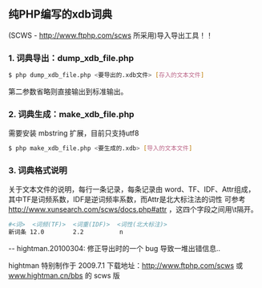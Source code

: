 ## 纯PHP编写的xdb词典
(SCWS - http://www.ftphp.com/scws 所采用)导入导出工具！！

### 1. 词典导出：dump_xdb_file.php
```bash
$ php dump_xdb_file.php <要导出的.xdb文件> [存入的文本文件]
```

   第二参数省略则直接输出到标准输出。

### 2. 词典生成：make_xdb_file.php 
需要安装 mbstring 扩展，目前只支持utf8
```bash
$ php make_xdb_file.php <要生成的.xdb> [导入的文本文件]
```

### 3. 词典格式说明
关于文本文件的说明，每行一条记录，每条记录由
word、TF、IDF、Attr组成，其中TF是词频系数，IDF是逆词频率系数，而Attr是北大标注法的词性
可参考 http://www.xunsearch.com/scws/docs.php#attr ，这四个字段之间用\t隔开。


```bash
#<词>  <词频(TF)>  <词重(IDF)>  <词性(北大标注)>
新词条 12.0        2.2          n
```

--
hightman.20100304: 修正导出时的一个 bug 导致一堆出错信息..


hightman 特别制作于 2009.7.1
下载地址：http://www.ftphp.com/scws 或 www.hightman.cn/bbs 的 scws 版
